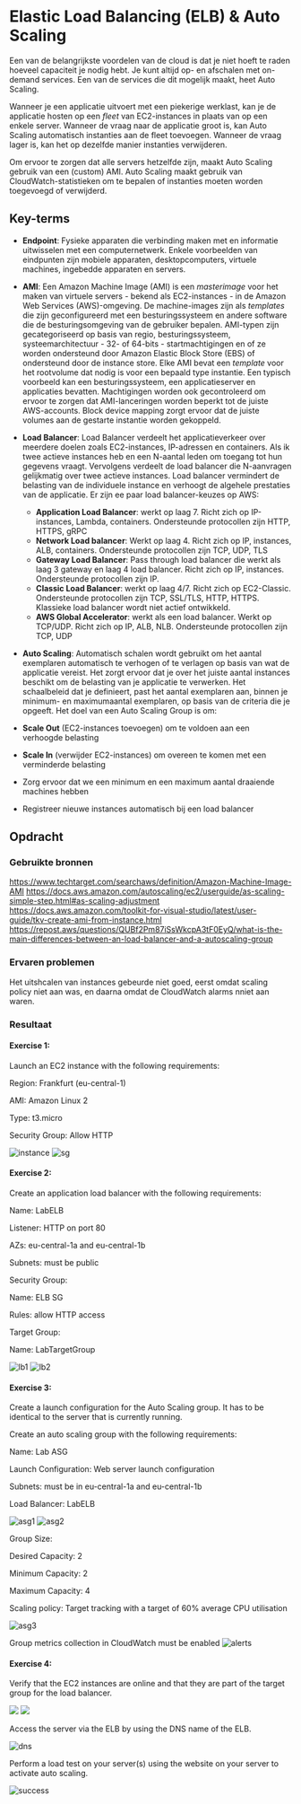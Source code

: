 # Elastic Load Balancing (ELB) & Auto Scaling
Een van de belangrijkste voordelen van de cloud is dat je niet hoeft te raden hoeveel capaciteit je nodig hebt. Je kunt altijd op- en afschalen met on-demand services. Een van de services die dit mogelijk maakt, heet Auto Scaling.

Wanneer je een applicatie uitvoert met een piekerige werklast, kan je de applicatie hosten op een _fleet_ van EC2-instances in plaats van op een enkele server. Wanneer de vraag naar de applicatie groot is, kan Auto Scaling automatisch instanties aan de fleet toevoegen. Wanneer de vraag lager is, kan het op dezelfde manier instanties verwijderen.

Om ervoor te zorgen dat alle servers hetzelfde zijn, maakt Auto Scaling gebruik van een (custom) AMI. Auto Scaling maakt gebruik van CloudWatch-statistieken om te bepalen of instanties moeten worden toegevoegd of verwijderd.

## Key-terms

- **Endpoint**: Fysieke apparaten die verbinding maken met en informatie uitwisselen met een computernetwerk. Enkele voorbeelden van eindpunten zijn mobiele apparaten, desktopcomputers, virtuele machines, ingebedde apparaten en servers.
- **AMI**: Een Amazon Machine Image (AMI) is een _masterimage_ voor het maken van virtuele servers - bekend als EC2-instances - in de Amazon Web Services (AWS)-omgeving.
De machine-images zijn als _templates_ die zijn geconfigureerd met een besturingssysteem en andere software die de besturingsomgeving van de gebruiker bepalen. AMI-typen zijn gecategoriseerd op basis van regio, besturingssysteem, systeemarchitectuur - 32- of 64-bits - startmachtigingen en of ze worden ondersteund door Amazon Elastic Block Store (EBS) of ondersteund door de instance store.
Elke AMI bevat een _template_ voor het rootvolume dat nodig is voor een bepaald type instantie. Een typisch voorbeeld kan een besturingssysteem, een applicatieserver en applicaties bevatten. Machtigingen worden ook gecontroleerd om ervoor te zorgen dat AMI-lanceringen worden beperkt tot de juiste AWS-accounts. Block device mapping zorgt ervoor dat de juiste volumes aan de gestarte instantie worden gekoppeld.
- **Load Balancer**: Load Balancer verdeelt het applicatieverkeer over meerdere doelen zoals EC2-instances, IP-adressen en containers. Als ik twee actieve instances heb en een N-aantal leden om toegang tot hun gegevens vraagt. Vervolgens verdeelt de load balancer die N-aanvragen gelijkmatig over twee actieve instances. Load balancer vermindert de belasting van de individuele instance en verhoogt de algehele prestaties van de applicatie. Er zijn ee paar load balancer-keuzes op AWS:

  - **Application Load Balancer**: werkt op laag 7. Richt zich op IP-instances, Lambda, containers. Ondersteunde protocollen zijn HTTP, HTTPS, gRPC
  - **Network Load balancer**: Werkt op laag 4. Richt zich op IP, instances, ALB, containers. Ondersteunde protocollen zijn TCP, UDP, TLS
  - **Gateway Load Balancer**: Pass through load balancer die werkt als laag 3 gateway en laag 4 load balancer. Richt zich op IP, instances. Ondersteunde protocollen zijn IP.
  - **Classic Load Balancer**: werkt op laag 4/7. Richt zich op EC2-Classic. Ondersteunde protocollen zijn TCP, SSL/TLS, HTTP, HTTPS. Klassieke load balancer wordt niet actief ontwikkeld.
  - **AWS Global Accelerator**: werkt als een load balancer. Werkt op TCP/UDP. Richt zich op IP, ALB, NLB. Ondersteunde protocollen zijn TCP, UDP

- **Auto Scaling**: Automatisch schalen wordt gebruikt om het aantal exemplaren automatisch te verhogen of te verlagen op basis van wat de applicatie vereist. Het zorgt ervoor dat je over het juiste aantal instances beschikt om de belasting van je applicatie te verwerken. Het schaalbeleid dat je definieert, past het aantal exemplaren aan, binnen je minimum- en maximumaantal exemplaren, op basis van de criteria die je opgeeft. Het doel van een Auto Scaling Group is om:

- **Scale Out** (EC2-instances toevoegen) om te voldoen aan een verhoogde belasting
- **Scale In** (verwijder EC2-instances) om overeen te komen met een verminderde belasting
- Zorg ervoor dat we een minimum en een maximum aantal draaiende machines hebben
- Registreer nieuwe instances automatisch bij een load balancer

## Opdracht
### Gebruikte bronnen

https://www.techtarget.com/searchaws/definition/Amazon-Machine-Image-AMI
https://docs.aws.amazon.com/autoscaling/ec2/userguide/as-scaling-simple-step.html#as-scaling-adjustment
https://docs.aws.amazon.com/toolkit-for-visual-studio/latest/user-guide/tkv-create-ami-from-instance.html
https://repost.aws/questions/QUBf2Pm87iSsWkcpA3tF0EyQ/what-is-the-main-differences-between-an-load-balancer-and-a-autoscaling-group

### Ervaren problemen

Het uitshcalen van instances gebeurde niet goed, eerst omdat scaling policy niet aan was, en daarna omdat de CloudWatch alarms nniet aan waren.

### Resultaat

#### Exercise 1:
Launch an EC2 instance with the following requirements:

Region: Frankfurt (eu-central-1)

AMI: Amazon Linux 2

Type: t3.micro

Security Group: Allow HTTP

![instance](https://github.com/techgrounds/techgrounds-EligioPessoa/blob/main/00_includes/AWS11.png)
![sg](https://github.com/techgrounds/techgrounds-EligioPessoa/blob/main/00_includes/AWS11instance%26SG1.png)


#### Exercise 2:
Create an application load balancer with the following requirements:

Name: LabELB

Listener: HTTP on port 80

AZs: eu-central-1a and eu-central-1b

Subnets: must be public

Security Group: 

Name: ELB SG

Rules: allow HTTP access

Target Group:

Name: LabTargetGroup

![lb1](https://github.com/techgrounds/techgrounds-EligioPessoa/blob/main/00_includes/AWS11createloadbalancer1.png)
![lb2](https://github.com/techgrounds/techgrounds-EligioPessoa/blob/main/00_includes/AWS11elb1.png)

#### Exercise 3:
Create a launch configuration for the Auto Scaling group. It has to be identical to the server that is currently running.

Create an auto scaling group with the following requirements:

Name: Lab ASG

Launch Configuration: Web server launch configuration

Subnets: must be in eu-central-1a and eu-central-1b 

Load Balancer: LabELB

![asg1](https://github.com/techgrounds/techgrounds-EligioPessoa/blob/main/00_includes/AWS11createautoscaling1.png)
![asg2](https://github.com/techgrounds/techgrounds-EligioPessoa/blob/main/00_includes/AWS11createautoscaling2.png)


Group Size:

Desired Capacity: 2

Minimum Capacity: 2

Maximum Capacity: 4

Scaling policy: Target tracking with a target of 60% average CPU utilisation


![asg3](https://github.com/techgrounds/techgrounds-EligioPessoa/blob/main/00_includes/AWS11createautoscaling3.png)

Group metrics collection in CloudWatch must be enabled
![alerts](https://github.com/techgrounds/techgrounds-EligioPessoa/blob/main/00_includes/AWS11alerts.png)


#### Exercise 4:
Verify that the EC2 instances are online and that they are part of the target group for the load balancer.

![](https://github.com/techgrounds/techgrounds-EligioPessoa/blob/main/00_includes/AWS11running1.png)
![](https://github.com/techgrounds/techgrounds-EligioPessoa/blob/main/00_includes/AWS11running2.png)

Access the server via the ELB by using the DNS name of the ELB.

![dns](https://github.com/techgrounds/techgrounds-EligioPessoa/blob/main/00_includes/AWS11DNS1.png)


Perform a load test on your server(s) using the website on your server to activate auto scaling. 

![success](https://github.com/techgrounds/techgrounds-EligioPessoa/blob/main/00_includes/AWS11success!.png)
